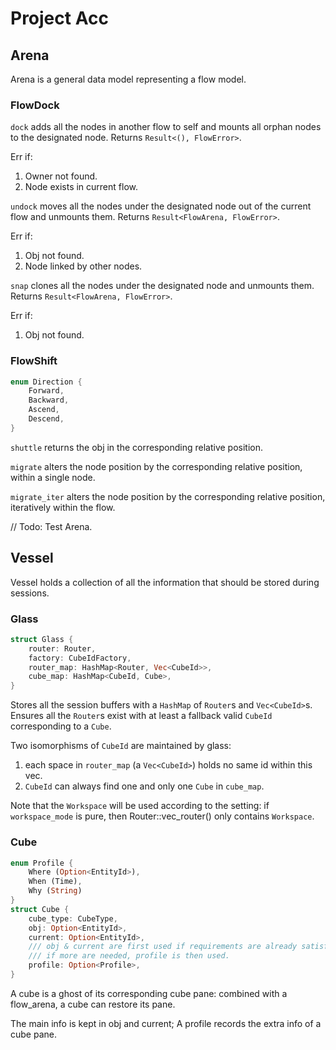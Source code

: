 # Project Acc

## Arena

Arena is a general data model representing a flow model.

### FlowDock

`dock` adds all the nodes in another flow to self and mounts all orphan nodes to the designated node. Returns `Result<(), FlowError>`.

Err if:
1. Owner not found.
2. Node exists in current flow.

`undock` moves all the nodes under the designated node out of the current flow and unmounts them. Returns `Result<FlowArena, FlowError>`. 

Err if:
1. Obj not found.
2. Node linked by other nodes.

`snap` clones all the nodes under the designated node and unmounts them. Returns `Result<FlowArena, FlowError>`.

Err if:
1. Obj not found.

### FlowShift

```rust
enum Direction {
    Forward,
    Backward,
    Ascend,
    Descend,
}
```

`shuttle` returns the obj in the corresponding relative position.

`migrate` alters the node position by the corresponding relative position, within a single node.

`migrate_iter` alters the node position by the corresponding relative position, iteratively within the flow.

// Todo: Test Arena.

## Vessel

Vessel holds a collection of all the information that should be stored during sessions. 

### Glass

```rust
struct Glass {
    router: Router,
    factory: CubeIdFactory,
    router_map: HashMap<Router, Vec<CubeId>>,
    cube_map: HashMap<CubeId, Cube>,
}
```

Stores all the session buffers with a `HashMap` of `Router`s and `Vec<CubeId>`s. Ensures all the `Router`s exist with at least a fallback valid `CubeId` corresponding to a `Cube`.

Two isomorphisms of `CubeId` are maintained by glass:
1. each space in `router_map` (a `Vec<CubeId>`) holds no same id within this vec.
2. `CubeId` can always find one and only one `Cube` in `cube_map`.

Note that the `Workspace` will be used according to the setting: if `workspace_mode` is pure, then Router::vec_router() only contains `Workspace`.

### Cube

```rust
enum Profile {
    Where (Option<EntityId>),
    When (Time),
    Why (String)
}
struct Cube {
    cube_type: CubeType,
    obj: Option<EntityId>,
    current: Option<EntityId>,
    /// obj & current are first used if requirements are already satisfied; 
    /// if more are needed, profile is then used.
    profile: Option<Profile>,
}
```

A cube is a ghost of its corresponding cube pane: combined with a flow_arena, a cube can restore its pane. 

The main info is kept in obj and current; A profile records the extra info of a cube pane. 

